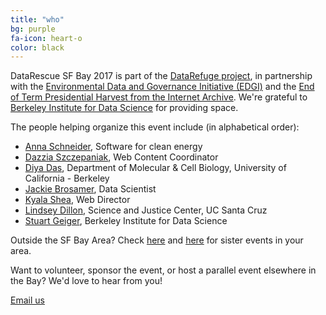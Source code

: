```yaml
---
title: "who"
bg: purple
fa-icon: heart-o
color: black  
---
```


DataRescue SF Bay 2017 is part of the [DataRefuge project](http://www.ppehlab.org/datarefuge), in partnership with the [Environmental Data and Governance Initiative (EDGI)](https://envirodatagov.org/) and the [End of Term Presidential Harvest from the Internet Archive](http://eotarchive.cdlib.org/). We're grateful to [Berkeley Institute for Data Science](https://bids.berkeley.edu/) for providing space.

The people helping organize this event include (in alphabetical order):

- [Anna Schneider](http://twitter.com/windupanna), Software for clean energy
- [Dazzia Szczepaniak](https://www.linkedin.com/in/dazzia), Web Content Coordinator
- [Diya Das](https://diyadas.github.io), Department of Molecular & Cell Biology, University of California - Berkeley
- [Jackie Brosamer](https://www.linkedin.com/in/jbrosamer), Data Scientist
- [Kyala Shea](https://www.linkedin.com/in/kyala-shea), Web Director
- [Lindsey Dillon](http://sociology.ucsc.edu/faculty/singleton.php?&singleton=true&cruz_id=lidillon), Science and Justice Center, UC Santa Cruz
- [Stuart Geiger](http://stuartgeiger.com), Berkeley Institute for Data Science

Outside the SF Bay Area? Check [here](https://envirodatagov.org/events/) and [here](http://www.ppehlab.org/datarescue-events) for sister events in your area.

Want to volunteer, sponsor the event, or host a parallel event elsewhere in the Bay? We'd love to hear from you!

<a class="btn btn-default btn-lg" href="mailto:datarescuesfbay@googlegroups.com">
  <i class="fa fa-envelope"></i> Email us
</a>

